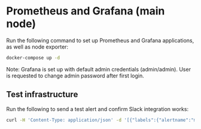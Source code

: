 # Prometheus and Grafana (main node)

Run the following command to set up Prometheus and Grafana applications, as well as node exporter:
```bash
docker-compose up -d
```
Note: Grafana is set up with default admin credentials (admin/admin).
User is requested to change admin password after first login.

## Test infrastructure
Run the following to send a test alert and confirm Slack integration works:
```bash
curl -H 'Content-Type: application/json' -d '[{"labels":{"alertname":"myalert"}}]' http://127.0.0.1:9093/api/v1/alerts
```

